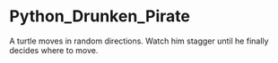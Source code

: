 # Python_Drunken_Pirate

A turtle moves in random directions.
Watch him stagger until he finally decides where to move.
